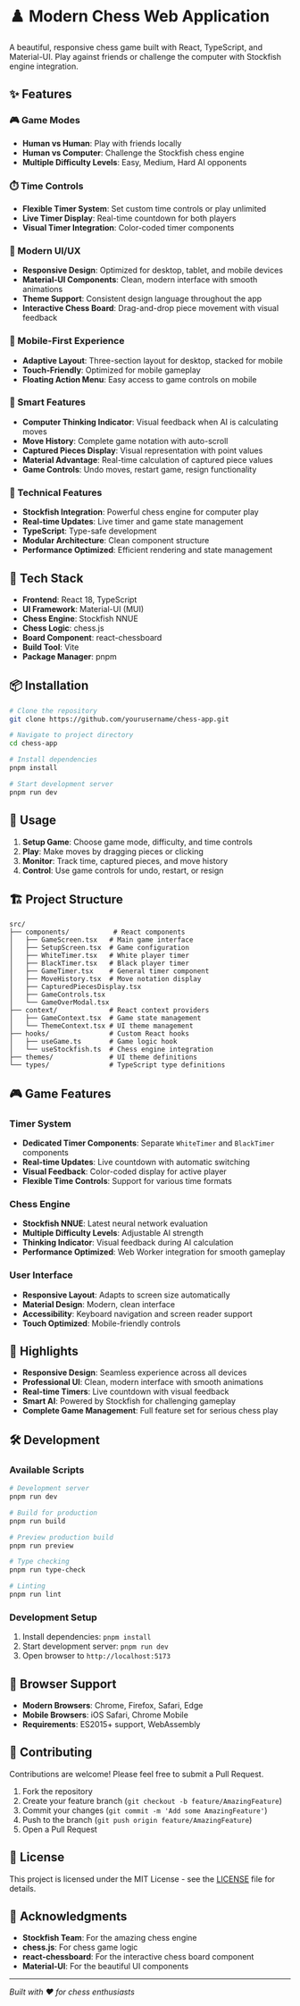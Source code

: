 # ♟️ Modern Chess Web Application

A beautiful, responsive chess game built with React, TypeScript, and Material-UI. Play against friends or challenge the computer with Stockfish engine integration.

## ✨ Features

### 🎮 Game Modes

- **Human vs Human**: Play with friends locally
- **Human vs Computer**: Challenge the Stockfish chess engine
- **Multiple Difficulty Levels**: Easy, Medium, Hard AI opponents

### ⏱️ Time Controls

- **Flexible Timer System**: Set custom time controls or play unlimited
- **Live Timer Display**: Real-time countdown for both players
- **Visual Timer Integration**: Color-coded timer components

### 🎨 Modern UI/UX

- **Responsive Design**: Optimized for desktop, tablet, and mobile devices
- **Material-UI Components**: Clean, modern interface with smooth animations
- **Theme Support**: Consistent design language throughout the app
- **Interactive Chess Board**: Drag-and-drop piece movement with visual feedback

### 📱 Mobile-First Experience

- **Adaptive Layout**: Three-section layout for desktop, stacked for mobile
- **Touch-Friendly**: Optimized for mobile gameplay
- **Floating Action Menu**: Easy access to game controls on mobile

### 🧠 Smart Features

- **Computer Thinking Indicator**: Visual feedback when AI is calculating moves
- **Move History**: Complete game notation with auto-scroll
- **Captured Pieces Display**: Visual representation with point values
- **Material Advantage**: Real-time calculation of captured piece values
- **Game Controls**: Undo moves, restart game, resign functionality

### 🔧 Technical Features

- **Stockfish Integration**: Powerful chess engine for computer play
- **Real-time Updates**: Live timer and game state management
- **TypeScript**: Type-safe development
- **Modular Architecture**: Clean component structure
- **Performance Optimized**: Efficient rendering and state management

## 🚀 Tech Stack

- **Frontend**: React 18, TypeScript
- **UI Framework**: Material-UI (MUI)
- **Chess Engine**: Stockfish NNUE
- **Chess Logic**: chess.js
- **Board Component**: react-chessboard
- **Build Tool**: Vite
- **Package Manager**: pnpm

## 📦 Installation

```bash
# Clone the repository
git clone https://github.com/yourusername/chess-app.git

# Navigate to project directory
cd chess-app

# Install dependencies
pnpm install

# Start development server
pnpm run dev
```

## 🎯 Usage

1. **Setup Game**: Choose game mode, difficulty, and time controls
2. **Play**: Make moves by dragging pieces or clicking
3. **Monitor**: Track time, captured pieces, and move history
4. **Control**: Use game controls for undo, restart, or resign

## 🏗️ Project Structure

```
src/
├── components/           # React components
│   ├── GameScreen.tsx   # Main game interface
│   ├── SetupScreen.tsx  # Game configuration
│   ├── WhiteTimer.tsx   # White player timer
│   ├── BlackTimer.tsx   # Black player timer
│   ├── GameTimer.tsx    # General timer component
│   ├── MoveHistory.tsx  # Move notation display
│   ├── CapturedPiecesDisplay.tsx
│   ├── GameControls.tsx
│   └── GameOverModal.tsx
├── context/             # React context providers
│   ├── GameContext.tsx  # Game state management
│   └── ThemeContext.tsx # UI theme management
├── hooks/               # Custom React hooks
│   ├── useGame.ts       # Game logic hook
│   └── useStockfish.ts  # Chess engine integration
├── themes/              # UI theme definitions
└── types/               # TypeScript type definitions
```

## 🎮 Game Features

### Timer System

- **Dedicated Timer Components**: Separate `WhiteTimer` and `BlackTimer` components
- **Real-time Updates**: Live countdown with automatic switching
- **Visual Feedback**: Color-coded display for active player
- **Flexible Time Controls**: Support for various time formats

### Chess Engine

- **Stockfish NNUE**: Latest neural network evaluation
- **Multiple Difficulty Levels**: Adjustable AI strength
- **Thinking Indicator**: Visual feedback during AI calculation
- **Performance Optimized**: Web Worker integration for smooth gameplay

### User Interface

- **Responsive Layout**: Adapts to screen size automatically
- **Material Design**: Modern, clean interface
- **Accessibility**: Keyboard navigation and screen reader support
- **Touch Optimized**: Mobile-friendly controls

## 🌟 Highlights

- **Responsive Design**: Seamless experience across all devices
- **Professional UI**: Clean, modern interface with smooth animations
- **Real-time Timers**: Live countdown with visual feedback
- **Smart AI**: Powered by Stockfish for challenging gameplay
- **Complete Game Management**: Full feature set for serious chess play

## 🛠️ Development

### Available Scripts

```bash
# Development server
pnpm run dev

# Build for production
pnpm run build

# Preview production build
pnpm run preview

# Type checking
pnpm run type-check

# Linting
pnpm run lint
```

### Development Setup

1. Install dependencies: `pnpm install`
2. Start development server: `pnpm run dev`
3. Open browser to `http://localhost:5173`

## 📱 Browser Support

- **Modern Browsers**: Chrome, Firefox, Safari, Edge
- **Mobile Browsers**: iOS Safari, Chrome Mobile
- **Requirements**: ES2015+ support, WebAssembly

## 🤝 Contributing

Contributions are welcome! Please feel free to submit a Pull Request.

1. Fork the repository
2. Create your feature branch (`git checkout -b feature/AmazingFeature`)
3. Commit your changes (`git commit -m 'Add some AmazingFeature'`)
4. Push to the branch (`git push origin feature/AmazingFeature`)
5. Open a Pull Request

## 📝 License

This project is licensed under the MIT License - see the [LICENSE](LICENSE) file for details.

## 🙏 Acknowledgments

- **Stockfish Team**: For the amazing chess engine
- **chess.js**: For chess game logic
- **react-chessboard**: For the interactive chess board component
- **Material-UI**: For the beautiful UI components

---

_Built with ❤️ for chess enthusiasts_
